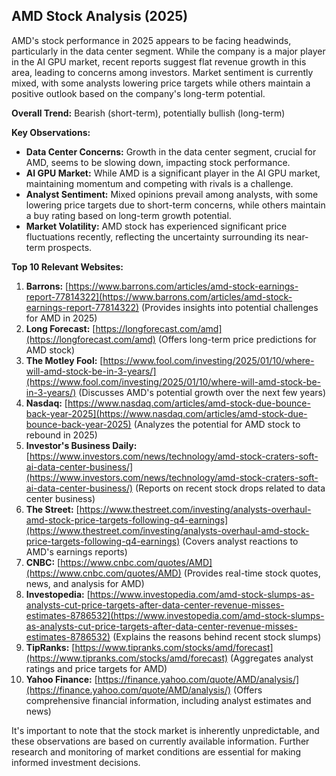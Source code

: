 ## AMD Stock Analysis (2025)

AMD's stock performance in 2025 appears to be facing headwinds, particularly in the data center segment. While the company is a major player in the AI GPU market, recent reports suggest flat revenue growth in this area, leading to concerns among investors.  Market sentiment is currently mixed, with some analysts lowering price targets while others maintain a positive outlook based on the company's long-term potential.

**Overall Trend:** Bearish (short-term), potentially bullish (long-term)

**Key Observations:**

* **Data Center Concerns:**  Growth in the data center segment, crucial for AMD, seems to be slowing down, impacting stock performance.
* **AI GPU Market:** While AMD is a significant player in the AI GPU market, maintaining momentum and competing with rivals is a challenge.
* **Analyst Sentiment:** Mixed opinions prevail among analysts, with some lowering price targets due to short-term concerns, while others maintain a buy rating based on long-term growth potential.
* **Market Volatility:**  AMD stock has experienced significant price fluctuations recently, reflecting the uncertainty surrounding its near-term prospects.

**Top 10 Relevant Websites:**

1. **Barrons:** [https://www.barrons.com/articles/amd-stock-earnings-report-77814322](https://www.barrons.com/articles/amd-stock-earnings-report-77814322) (Provides insights into potential challenges for AMD in 2025)
2. **Long Forecast:** [https://longforecast.com/amd](https://longforecast.com/amd) (Offers long-term price predictions for AMD stock)
3. **The Motley Fool:** [https://www.fool.com/investing/2025/01/10/where-will-amd-stock-be-in-3-years/](https://www.fool.com/investing/2025/01/10/where-will-amd-stock-be-in-3-years/) (Discusses AMD's potential growth over the next few years)
4. **Nasdaq:** [https://www.nasdaq.com/articles/amd-stock-due-bounce-back-year-2025](https://www.nasdaq.com/articles/amd-stock-due-bounce-back-year-2025) (Analyzes the potential for AMD stock to rebound in 2025)
5. **Investor's Business Daily:** [https://www.investors.com/news/technology/amd-stock-craters-soft-ai-data-center-business/](https://www.investors.com/news/technology/amd-stock-craters-soft-ai-data-center-business/) (Reports on recent stock drops related to data center business)
6. **The Street:** [https://www.thestreet.com/investing/analysts-overhaul-amd-stock-price-targets-following-q4-earnings](https://www.thestreet.com/investing/analysts-overhaul-amd-stock-price-targets-following-q4-earnings) (Covers analyst reactions to AMD's earnings reports)
7. **CNBC:** [https://www.cnbc.com/quotes/AMD](https://www.cnbc.com/quotes/AMD) (Provides real-time stock quotes, news, and analysis for AMD)
8. **Investopedia:** [https://www.investopedia.com/amd-stock-slumps-as-analysts-cut-price-targets-after-data-center-revenue-misses-estimates-8786532](https://www.investopedia.com/amd-stock-slumps-as-analysts-cut-price-targets-after-data-center-revenue-misses-estimates-8786532) (Explains the reasons behind recent stock slumps)
9. **TipRanks:** [https://www.tipranks.com/stocks/amd/forecast](https://www.tipranks.com/stocks/amd/forecast) (Aggregates analyst ratings and price targets for AMD)
10. **Yahoo Finance:** [https://finance.yahoo.com/quote/AMD/analysis/](https://finance.yahoo.com/quote/AMD/analysis/) (Offers comprehensive financial information, including analyst estimates and news)


It's important to note that the stock market is inherently unpredictable, and these observations are based on currently available information.  Further research and monitoring of market conditions are essential for making informed investment decisions.